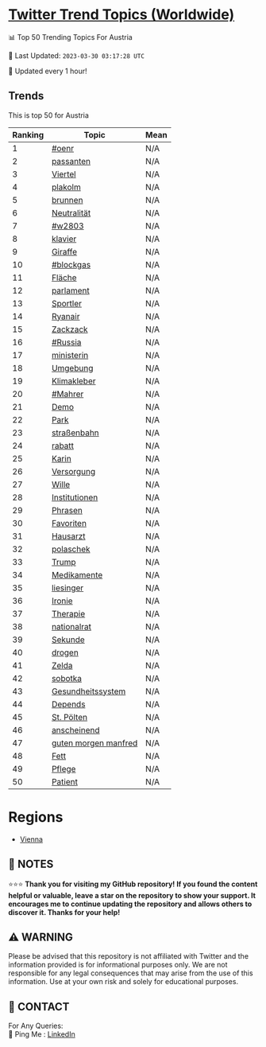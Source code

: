 [Twitter Trend Topics (Worldwide)](https://github.com/ErcinDedeoglu/Twitter-Trend-Topics)
==========


📊 Top 50 Trending Topics For Austria

📆 Last Updated: `2023-03-30 03:17:28 UTC`

🔧 Updated every 1 hour!


## Trends

This is top 50 for Austria

| Ranking | Topic | Mean |
| ------- | ------------ | ------------ |
| 1 | [#oenr](http://twitter.com/search?q=%23oenr) | N/A |
| 2 | [passanten](http://twitter.com/search?q=passanten) | N/A |
| 3 | [Viertel](http://twitter.com/search?q=Viertel) | N/A |
| 4 | [plakolm](http://twitter.com/search?q=plakolm) | N/A |
| 5 | [brunnen](http://twitter.com/search?q=brunnen) | N/A |
| 6 | [Neutralität](http://twitter.com/search?q=Neutralit%c3%a4t) | N/A |
| 7 | [#w2803](http://twitter.com/search?q=%23w2803) | N/A |
| 8 | [klavier](http://twitter.com/search?q=klavier) | N/A |
| 9 | [Giraffe](http://twitter.com/search?q=Giraffe) | N/A |
| 10 | [#blockgas](http://twitter.com/search?q=%23blockgas) | N/A |
| 11 | [Fläche](http://twitter.com/search?q=Fl%c3%a4che) | N/A |
| 12 | [parlament](http://twitter.com/search?q=parlament) | N/A |
| 13 | [Sportler](http://twitter.com/search?q=Sportler) | N/A |
| 14 | [Ryanair](http://twitter.com/search?q=Ryanair) | N/A |
| 15 | [Zackzack](http://twitter.com/search?q=Zackzack) | N/A |
| 16 | [#Russia](http://twitter.com/search?q=%23Russia) | N/A |
| 17 | [ministerin](http://twitter.com/search?q=ministerin) | N/A |
| 18 | [Umgebung](http://twitter.com/search?q=Umgebung) | N/A |
| 19 | [Klimakleber](http://twitter.com/search?q=Klimakleber) | N/A |
| 20 | [#Mahrer](http://twitter.com/search?q=%23Mahrer) | N/A |
| 21 | [Demo](http://twitter.com/search?q=Demo) | N/A |
| 22 | [Park](http://twitter.com/search?q=Park) | N/A |
| 23 | [straßenbahn](http://twitter.com/search?q=stra%c3%9fenbahn) | N/A |
| 24 | [rabatt](http://twitter.com/search?q=rabatt) | N/A |
| 25 | [Karin](http://twitter.com/search?q=Karin) | N/A |
| 26 | [Versorgung](http://twitter.com/search?q=Versorgung) | N/A |
| 27 | [Wille](http://twitter.com/search?q=Wille) | N/A |
| 28 | [Institutionen](http://twitter.com/search?q=Institutionen) | N/A |
| 29 | [Phrasen](http://twitter.com/search?q=Phrasen) | N/A |
| 30 | [Favoriten](http://twitter.com/search?q=Favoriten) | N/A |
| 31 | [Hausarzt](http://twitter.com/search?q=Hausarzt) | N/A |
| 32 | [polaschek](http://twitter.com/search?q=polaschek) | N/A |
| 33 | [Trump](http://twitter.com/search?q=Trump) | N/A |
| 34 | [Medikamente](http://twitter.com/search?q=Medikamente) | N/A |
| 35 | [liesinger](http://twitter.com/search?q=liesinger) | N/A |
| 36 | [Ironie](http://twitter.com/search?q=Ironie) | N/A |
| 37 | [Therapie](http://twitter.com/search?q=Therapie) | N/A |
| 38 | [nationalrat](http://twitter.com/search?q=nationalrat) | N/A |
| 39 | [Sekunde](http://twitter.com/search?q=Sekunde) | N/A |
| 40 | [drogen](http://twitter.com/search?q=drogen) | N/A |
| 41 | [Zelda](http://twitter.com/search?q=Zelda) | N/A |
| 42 | [sobotka](http://twitter.com/search?q=sobotka) | N/A |
| 43 | [Gesundheitssystem](http://twitter.com/search?q=Gesundheitssystem) | N/A |
| 44 | [Depends](http://twitter.com/search?q=Depends) | N/A |
| 45 | [St. Pölten](http://twitter.com/search?q=St.+P%c3%b6lten) | N/A |
| 46 | [anscheinend](http://twitter.com/search?q=anscheinend) | N/A |
| 47 | [guten morgen manfred](http://twitter.com/search?q=guten+morgen+manfred) | N/A |
| 48 | [Fett](http://twitter.com/search?q=Fett) | N/A |
| 49 | [Pflege](http://twitter.com/search?q=Pflege) | N/A |
| 50 | [Patient](http://twitter.com/search?q=Patient) | N/A |



# Regions

* [Vienna](</Austria/Vienna.md>)



## 📝 NOTES

⭐⭐⭐ **Thank you for visiting my GitHub repository! If you found the content helpful or valuable, leave a star on the repository to show your support. It encourages me to continue updating the repository and allows others to discover it. Thanks for your help!**


## ⚠️ WARNING

Please be advised that this repository is not affiliated with Twitter and the information provided is for informational purposes only. We are not responsible for any legal consequences that may arise from the use of this information. Use at your own risk and solely for educational purposes.


## 📨 CONTACT

 For Any Queries:  
            🏓 Ping Me : [LinkedIn](https://www.linkedin.com/in/ercindedeoglu/)
